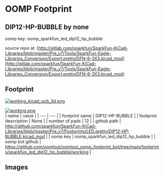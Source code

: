 # OOMP Footprint  
## DIP12-HP-BUBBLE  by none  
  
oomp key: oomp_sparkfun_led_dip12_hp_bubble  
  
source repo at: [http://gitlab.com/sparkfun/SparkFun-KiCad-Libraries/blob/master/Pre_v7/Tools/SparkFun-Eagle-Libraries_Conversion/Export.pretty/DFN-6-3X3.kicad_mod](http://gitlab.com/sparkfun/SparkFun-KiCad-Libraries/blob/master/Pre_v7/Tools/SparkFun-Eagle-Libraries_Conversion/Export.pretty/DFN-6-3X3.kicad_mod)  
## Footprint  
  
[![working_kicad_pcb_3d.png](working_kicad_pcb_3d_600.png)](working_kicad_pcb_3d.png)  
  
[![working.png](working_600.png)](working.png)  
| name | value | 
| --- | --- | 
| footprint name | DIP12-HP-BUBBLE | 
| footprint description | None | 
| number of pads | 12 | 
| github path | http://github.com/sparkfun/SparkFun-KiCad-Libraries/blob/master/Pre_v7/Footprints/LED.pretty/DIP12-HP-BUBBLE.kicad_mod | 
| oomp key | oomp_sparkfun_led_dip12_hp_bubble | 
| oomp bot github | https://github.com/oomlout/oomlout_oomp_footprint_bot/tree/main/footprints/sparkfun_led_dip12_hp_bubble/working | 
## Images  
